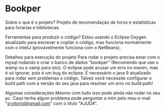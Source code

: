 # Bookper

Sobre o que é o projeto?
Projeto de recomendação de livros e estatísticas para livrarias e bibliotecas.

Ferramentas para produzir o código?
Estou usando o Eclipse Oxygen atualizado para escrever e copilar o código, mas funciona normalmente com o inteliJ (provavelmente funciona com o NetBeans).

Detalhes para execução do projeto
Para rodar o projeto precisa estar com o mysql rodando e criar o banco de dados "bookper" (Recomendo que use o wamp ou o xamp para isto).
O eclipse pode acusar um erro no maven, mas é só ignorar, pois é um bug do eclipse.
É necessário o java 9 atualizado para rodar sem problemas o código.
Talvez você necessite configurar o build path com a versão do seu java para resolver um erro no build path!

Algumas considerações
Mesmo com tudo isso pode ainda não rodar no seu pc.
Caso tenha algum problema pode perguntar a mim pelo meu e-mail "srvitorlol@gmail.com" com o título "AJUDA".